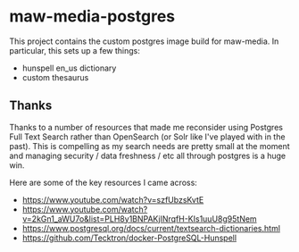 # maw-media-postgres

This project contains the custom postgres image build for maw-media.  In particular, this sets up a few things:

- hunspell en_us dictionary
- custom thesaurus

## Thanks

Thanks to a number of resources that made me reconsider using Postgres Full Text Search rather than OpenSearch
(or Solr like I've played with in the past).  This is compelling as my search needs are pretty small at the moment
and managing security / data freshness / etc all through postgres is a huge win.

Here are some of the key resources I came across:

- https://www.youtube.com/watch?v=szfUbzsKvtE
- https://www.youtube.com/watch?v=2kGn1_aWU7o&list=PLH8y1BNPAKjINrqfH-KIs1uuU8g95tNem
- https://www.postgresql.org/docs/current/textsearch-dictionaries.html
- https://github.com/Tecktron/docker-PostgreSQL-Hunspell

